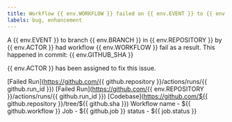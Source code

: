 ```yaml
---
title: Workflow {{ env.WORKFLOW }} failed on {{ env.EVENT }} to {{ env.BRANCH }} in {{ env.REPOSITORY }}
labels: bug, enhancement
---
```


A {{ env.EVENT }} to branch {{ env.BRANCH }} in {{ env.REPOSITORY }} by {{ env.ACTOR }} had workflow {{ env.WORKFLOW }} fail as a result.
This happened in commit: {{ env.GITHUB_SHA }}

{{ env.ACTOR }} has been assigned to fix this issue. 


[Failed Run](https://github.com/{{ github.repository }}/actions/runs/{{ github.run_id }})
[Failed Run](https://github.com/{{ env.REPOSITORY }}/actions/runs/{{ github.run_id }})
[Codebase](https://github.com/${{ github.repository }}/tree/${{ github.sha }})
Workflow name - ${{ github.workflow }}
Job -           ${{ github.job }}
status -        ${{ job.status }}
